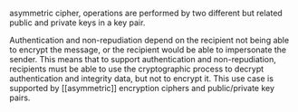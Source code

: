 asymmetric cipher, operations are performed by two different but related public and private keys in a key pair. 

Authentication and non-repudiation depend on the recipient not being able to encrypt the message, or the recipient would be able to impersonate the sender. This means that to support authentication and non-repudiation, recipients must be able to use the cryptographic process to decrypt authentication and integrity data, but not to encrypt it. This use case is supported by [[asymmetric]] encryption ciphers and public/private key pairs.